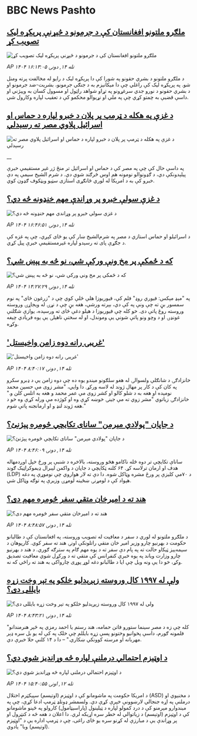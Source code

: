 # BBC News Pashto## [ملګرو ملتونو افغانستان کې د جرمونو د څېړنې پرېکړه لیک تصویب کړ](https://www.bbc.com/pashto/articles/cg5e909vn20o?at_medium=RSS&at_campaign=rss?at_campaign=githubrss)![ملګرو ملتونو افغانستان کې د جرمونو د څېړنې پرېکړه لیک تصویب کړ](https://ichef.bbci.co.uk/ace/ws/240/cpsprodpb/9866/live/6388caf0-a2cd-11f0-928c-71dbb8619e94.jpg)_AP ۱۴۰۴ تله ۱۴, دونۍ ۱۶:۱۳:۰۵_د ملګرو ملتونو د بشري حقونو په شورا کې دا پرېکړه لیک د رایو له مخالفت پرته ومنل شو. په پرېکړه لیک  کې راغلي چې دا میکانیزم به د جنګي جرمونو، بشریت-ضد جرمونو او د بشري حقونو د نورو جدي سرغړونو په تړاو شواهد راټول او مسوول کسان به وپېژني او داسې قضیې به چمتو کړي چې په ملي او نړیوالو محکمو کې د تعقیب لپاره وکارول شي.## [د غزې په هکله د ټرمپ پر پلان د خبرو لپاره د حماس او اسرائیل پلاوي مصر ته رسېدلي](https://www.bbc.co.uk/pashto/live/czrpzn2z2y6t?at_medium=RSS&at_campaign=rss?at_campaign=githubrss)![د غزې په هکله د ټرمپ پر پلان د خبرو لپاره د حماس او اسرائیل پلاوي مصر ته رسېدلي](https://ichef.bbci.co.uk/ace/standard/240/cpsprodpb/2ad1/live/1d471cd0-a292-11f0-b741-177e3e2c2fc7.jpg)__په داسې حال کې چې په مصر کې د حماس او اسرائیل تر منځ ژر غیر مستقیمې خبرې پیلېدونکې دي، د ګډونوالو نومونه هم اوس څرګند شوي دي. د شرم الشیخ سیمې په دې خبرو کې به د امریکا له لوري ځانګړی استازی سټېو ویټکوف ګډون کوي.## [د غزې سولې خبرو پر وړاندې مهم خنډونه څه دي؟](https://www.bbc.com/pashto/articles/cy85zgj0qy8o?at_medium=RSS&at_campaign=rss?at_campaign=githubrss)![د غزې سولې خبرو پر وړاندې مهم خنډونه څه دي؟](https://ichef.bbci.co.uk/ace/ws/240/cpsprodpb/907d/live/cd3c2b00-a2b8-11f0-b741-177e3e2c2fc7.jpg)_AP ۱۴۰۴ تله ۱۴, دونۍ ۱۶:۴۶:۵۱_د اسرائیلو او حماس استازي د مصر په شرم‌الشیخ ښار کې یو ځای کېږي، چې په غزه کې د جګړې پای ته رسېدو لپاره غیرمستقیمې خبرې پیل کړي.## [که د ځمکې پر مخ ونې ورکې شي، نو څه به پېښ شي؟](https://www.bbc.com/pashto/articles/cly95m011m8o?at_medium=RSS&at_campaign=rss?at_campaign=githubrss)![که د ځمکې پر مخ ونې ورکې شي، نو څه به پېښ شي؟](https://ichef.bbci.co.uk/ace/ws/240/cpsprodpb/8881/live/bf363650-9eac-11f0-9d1f-e7d83132d3ab.jpg)_AP ۱۴۰۴ تله ۱۴, دونۍ ۱۴:۲۷:۲۹_په "مېډ مېکس: فيوري روډ" فلم کې، فيوريوزا هلې ځلې کوي چې د "زرغون ځای" په نوم سمسور بڼ ته چې ونې په کې دي، بېرته ورشي، هغه بڼ چې د نړۍ له ويجاړۍ وروسته وروسته روغ پاتې دی. خو کله چې فيوريوزا د هیلو دغې ځای ته ورسېده، يوازې شګلنې غونډۍ او د وچو ونو پاتې شوني يې وموندل، او له سختې ناهيلۍ يې يوه فریادي چیغه وکړه.## ['غريبۍ رانه دوه زامن واخيستل'](https://www.bbc.com/pashto/articles/cevzm08njj3o?at_medium=RSS&at_campaign=rss?at_campaign=githubrss)!['غريبۍ رانه دوه زامن واخيستل'](https://ichef.bbci.co.uk/ace/ws/240/cpsprodpb/ab43/live/3be410e0-a160-11f0-8480-e139cd7c3f3c.jpg)_AP ۱۴۰۴ تله ۱۴, دونۍ ۸:۴۰:۱۷_خانزادګۍ د شانګلې ولسوالۍ له هغو سلګونو ميندو يوه ده چې دوه زامن يې د ډبرو سکرو په کان کې د کار پر مهال ژوند له لاسه ورکړ. دا وايي، "مشر زوی مې حسين محمد نومېده او هغه به د شلو کالو او کشر زوی مې عمر محمد و هغه به اتلس کلن و." خانزادګۍ زياتوي "مشر زوي ته مې جينۍ خوښه کړې وه او کوژده مې ورله کړې وه خو د هغه ژوند لنډ و او ارمانجنه پاتې شوم."## [د جاپان "پولادي مېرمن" سانای تکایچي څومره پېژنئ؟](https://www.bbc.com/pashto/articles/c20vdyvwnv1o?at_medium=RSS&at_campaign=rss?at_campaign=githubrss)![د جاپان "پولادي مېرمن" سانای تکایچي څومره پېژنئ؟](https://ichef.bbci.co.uk/ace/ws/240/cpsprodpb/6ee2/live/3948ea70-a19e-11f0-92db-77261a15b9d2.jpg)_AP ۱۴۰۴ تله ۱۴, دونۍ ۸:۴۶:۰۹_ساناې تکایچي تر دوه ځله ناکامو هڅو وروسته، بالاخره د شنبې پر ورځ خپل اوږدمهاله هدف او ارمان ترلاسه کړ.
 ۶۴ کلنه ټکایچي د جاپان د واکمن لېبرال ډیموکراټیک ګوند (LDP) د ۷۰مې کلیزې پر ورځ مشره وټاکل شوه. 
دا دې ته لار هواروي چې نوموړې په دغه هېواد کې د لومړنۍ ښځینه لومړۍ وزیرې په توګه وټاکل شي.## [هند ته د امیرخان متقي سفر څومره مهم دی؟](https://www.bbc.com/pashto/articles/c5yvr889pwqo?at_medium=RSS&at_campaign=rss?at_campaign=githubrss)![هند ته د امیرخان متقي سفر څومره مهم دی؟](https://ichef.bbci.co.uk/ace/ws/240/cpsprodpb/e3d1/live/e323bb70-a12f-11f0-a9f1-8d9167fcc08f.jpg)_AP ۱۴۰۴ تله ۱۴, دونۍ ۸:۴۸:۵۷_د ملګرو ملتونو له لوري د سفر د معافيت له تصویب وروسته، په افغانستان کې د طالبانو حکومت د بهرنيو چارو وزير امير خان متقي راتلونکې اونۍ هند ته سفر کوي. کارپوهان د سيمه‌ييز ټیکاو حالت ته په پام دې سفر ته د یوه مهم ګام په سترګه ګوري.
د هند د بهرنيو چارو وزارت وياند په يوه خبري کنفرانس کې متقي ته د ورکړل شوي معافيت تصديق وکړ، خو دا يې ونه ويل چې ايا د طالبانو دغه لوړ پوړی چارواکی به هند ته راځي که نه.## [ولې له ۱۹۹۷ کال وروسته زېږېدلیو خلکو په تېر وخت زړه بایللی دی؟](https://www.bbc.com/pashto/articles/cr4q9vly9qlo?at_medium=RSS&at_campaign=rss?at_campaign=githubrss)![ولې له ۱۹۹۷ کال وروسته زېږېدلیو خلکو په تېر وخت زړه بایللی دی؟](https://ichef.bbci.co.uk/ace/ws/240/cpsprodpb/fcff/live/9bb51a50-9233-11f0-9503-a35e38a7e112.jpg)_AP ۱۴۰۴ تله ۱۴, دونۍ ۸:۴۳:۲۱_"کله چې زه د مصر سینما ستورو فاتن حمامه، هند رستم یا احمد رمزي په څېر هنرمندانو فلمونه ګورم، داسې پخوانیو وختونو پسې زړه بایللم چې خلک په کې له یو بل سره ډېر مهربانه او مرسته کوونکي ښکاري." – دا د ۱۴ کلنې حلا خبرې دي.## [د اوټېزم احتمالي درملنې لپاره څه وړاندیز شوي دي؟](https://www.bbc.com/pashto/articles/cz6985e7556o?at_medium=RSS&at_campaign=rss?at_campaign=githubrss)![د اوټېزم احتمالي درملنې لپاره څه وړاندیز شوي دي؟](https://ichef.bbci.co.uk/ace/ws/240/cpsprodpb/15c5/live/35124210-99fd-11f0-928c-71dbb8619e94.jpg)_AP ۱۴۰۴ تله ۱۲, اونۍ ۱۵:۴۰:۵۵_د امریکا حکومت په ماشومانو کې د اوټیزم (اوتیسم) سپیکټرم اختلال (ASD) د مخنیوي او درملنې په اړه جنجالي لارښوونې خپرې کړې دي. 
ولسمشر ډونلډ ټرمپ ادعا کړې، چې په ميندوارو مېرمنو کې د درد کمولو لپاره د ټیلینول (پاراسیټامول) کارولو په ځېنو ماشومانو کې د اوټېزم (اوتېسم) د زیاتوالي له خطر سره اړیکه لري.
دا اعلان د هغه څه د کنټرول او پر وړاندې یې د مبارزې له کړنو سره یو ځای راغی، چې  د ټرمپ اداره یې د "اوټېزم (اوتېسم) وبا" یادوي.